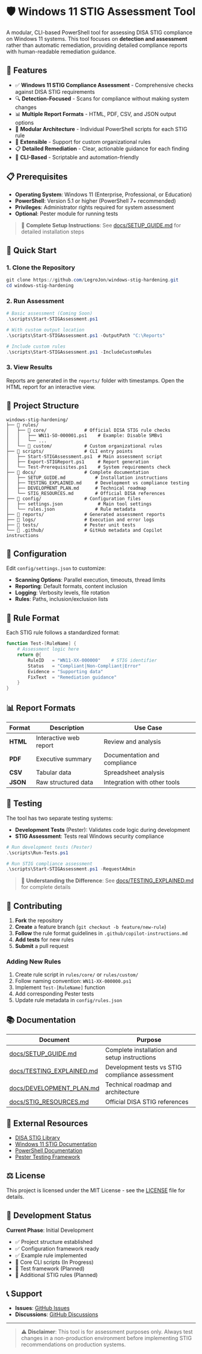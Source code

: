 # 🛡️ Windows 11 STIG Assessment Tool

A modular, CLI-based PowerShell tool for assessing DISA STIG compliance on Windows 11 systems. This tool focuses on **detection and assessment** rather than automatic remediation, providing detailed compliance reports with human-readable remediation guidance.

## 🎯 Features

- ✅ **Windows 11 STIG Compliance Assessment** - Comprehensive checks against DISA STIG requirements
- 🔍 **Detection-Focused** - Scans for compliance without making system changes
- 📊 **Multiple Report Formats** - HTML, PDF, CSV, and JSON output options
- 🧩 **Modular Architecture** - Individual PowerShell scripts for each STIG rule
- 🔧 **Extensible** - Support for custom organizational rules
- 📋 **Detailed Remediation** - Clear, actionable guidance for each finding
- 🚀 **CLI-Based** - Scriptable and automation-friendly

## 📋 Prerequisites

- **Operating System**: Windows 11 (Enterprise, Professional, or Education)
- **PowerShell**: Version 5.1 or higher (PowerShell 7+ recommended)
- **Privileges**: Administrator rights required for system assessment
- **Optional**: Pester module for running tests

> 📖 **Complete Setup Instructions**: See [docs/SETUP_GUIDE.md](docs/SETUP_GUIDE.md) for detailed installation steps

## 🚀 Quick Start

### 1. Clone the Repository
```powershell
git clone https://github.com/LegroJon/windows-stig-hardening.git
cd windows-stig-hardening
```

### 2. Run Assessment
```powershell
# Basic assessment (Coming Soon)
.\scripts\Start-STIGAssessment.ps1

# With custom output location
.\scripts\Start-STIGAssessment.ps1 -OutputPath "C:\Reports"

# Include custom rules
.\scripts\Start-STIGAssessment.ps1 -IncludeCustomRules
```

### 3. View Results
Reports are generated in the `reports/` folder with timestamps. Open the HTML report for an interactive view.

## 📂 Project Structure

```
windows-stig-hardening/
├── 📁 rules/
│   ├── 📁 core/              # Official DISA STIG rule checks
│   │   ├── WN11-SO-000001.ps1    # Example: Disable SMBv1
│   │   └── ...
│   └── 📁 custom/            # Custom organizational rules
├── 📁 scripts/               # CLI entry points
│   ├── Start-STIGAssessment.ps1  # Main assessment script
│   ├── Export-STIGReport.ps1     # Report generation
│   └── Test-Prerequisites.ps1    # System requirements check
├── 📁 docs/                  # Complete documentation
│   ├── SETUP_GUIDE.md           # Installation instructions
│   ├── TESTING_EXPLAINED.md     # Development vs compliance testing
│   ├── DEVELOPMENT_PLAN.md      # Technical roadmap
│   └── STIG_RESOURCES.md        # Official DISA references
├── 📁 config/                # Configuration files
│   ├── settings.json             # Main tool settings
│   └── rules.json               # Rule metadata
├── 📁 reports/               # Generated assessment reports
├── 📁 logs/                  # Execution and error logs
├── 📁 tests/                 # Pester unit tests
└── 📁 .github/               # GitHub metadata and Copilot instructions
```

## 🔧 Configuration

Edit `config/settings.json` to customize:

- **Scanning Options**: Parallel execution, timeouts, thread limits
- **Reporting**: Default formats, content inclusion
- **Logging**: Verbosity levels, file rotation
- **Rules**: Paths, inclusion/exclusion lists

## 📝 Rule Format

Each STIG rule follows a standardized format:

```powershell
function Test-[RuleName] {
    # Assessment logic here
    return @{
        RuleID   = "WN11-XX-000000"    # STIG identifier
        Status   = "Compliant|Non-Compliant|Error"
        Evidence = "Supporting data"
        FixText  = "Remediation guidance"
    }
}
```

## 📊 Report Formats

| Format | Description | Use Case |
|--------|-------------|----------|
| **HTML** | Interactive web report | Review and analysis |
| **PDF** | Executive summary | Documentation and compliance |
| **CSV** | Tabular data | Spreadsheet analysis |
| **JSON** | Raw structured data | Integration with other tools |

## 🧪 Testing

The tool has two separate testing systems:
- **Development Tests** (Pester): Validates code logic during development
- **STIG Assessment**: Tests real Windows security compliance

```powershell
# Run development tests (Pester)
.\scripts\Run-Tests.ps1

# Run STIG compliance assessment
.\scripts\Start-STIGAssessment.ps1 -RequestAdmin
```

> 📖 **Understanding the Difference**: See [docs/TESTING_EXPLAINED.md](docs/TESTING_EXPLAINED.md) for complete details

## 🤝 Contributing

1. **Fork** the repository
2. **Create** a feature branch (`git checkout -b feature/new-rule`)
3. **Follow** the rule format guidelines in `.github/copilot-instructions.md`
4. **Add tests** for new rules
5. **Submit** a pull request

### Adding New Rules

1. Create rule script in `rules/core/` or `rules/custom/`
2. Follow naming convention: `WN11-XX-000000.ps1`
3. Implement `Test-[RuleName]` function
4. Add corresponding Pester tests
5. Update rule metadata in `config/rules.json`

## 📚 Documentation

| Document | Purpose |
|----------|---------|
| [docs/SETUP_GUIDE.md](docs/SETUP_GUIDE.md) | Complete installation and setup instructions |
| [docs/TESTING_EXPLAINED.md](docs/TESTING_EXPLAINED.md) | Development tests vs STIG compliance assessment |
| [docs/DEVELOPMENT_PLAN.md](docs/DEVELOPMENT_PLAN.md) | Technical roadmap and architecture |
| [docs/STIG_RESOURCES.md](docs/STIG_RESOURCES.md) | Official DISA STIG references |

## 🔗 External Resources

- [DISA STIG Library](https://public.cyber.mil/stigs/)
- [Windows 11 STIG Documentation](https://public.cyber.mil/stigs/downloads/)
- [PowerShell Documentation](https://docs.microsoft.com/en-us/powershell/)
- [Pester Testing Framework](https://pester.dev/)

## ⚖️ License

This project is licensed under the MIT License - see the [LICENSE](LICENSE) file for details.

## 🚧 Development Status

**Current Phase**: Initial Development
- ✅ Project structure established
- ✅ Configuration framework ready
- ✅ Example rule implemented
- 🔄 Core CLI scripts (In Progress)
- 🔄 Test framework (Planned)
- 🔄 Additional STIG rules (Planned)

## 📞 Support

- **Issues**: [GitHub Issues](https://github.com/LegroJon/windows-stig-hardening/issues)
- **Discussions**: [GitHub Discussions](https://github.com/LegroJon/windows-stig-hardening/discussions)

---

> **⚠️ Disclaimer**: This tool is for assessment purposes only. Always test changes in a non-production environment before implementing STIG recommendations on production systems.

